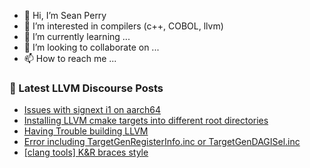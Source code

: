 - 👋 Hi, I’m Sean Perry
- 👀 I’m interested in compilers (c++, COBOL, llvm)
- 🌱 I’m currently learning ...
- 💞️ I’m looking to collaborate on ...
- 📫 How to reach me ...

<!---
s66perry/s66perry is a ✨ special ✨ repository because its `README.md` (this file) appears on your GitHub profile.
You can click the Preview link to take a look at your changes.
--->
### 📕 Latest LLVM Discourse Posts

<!-- DISCOURSE-LLVM:START -->
- [Issues with signext i1 on aarch64](https://discourse.llvm.org/t/issues-with-signext-i1-on-aarch64/64739#post_1)
- [Installing LLVM cmake targets into different root directories](https://discourse.llvm.org/t/installing-llvm-cmake-targets-into-different-root-directories/64368#post_9)
- [Having Trouble building LLVM](https://discourse.llvm.org/t/having-trouble-building-llvm/64737#post_1)
- [Error including TargetGenRegisterInfo.inc or TargetGenDAGISel.inc](https://discourse.llvm.org/t/error-including-targetgenregisterinfo-inc-or-targetgendagisel-inc/64714#post_3)
- [[clang tools] K&amp;R braces style](https://discourse.llvm.org/t/clang-tools-k-r-braces-style/64732#post_1)
<!-- DISCOURSE-LLVM:END -->
